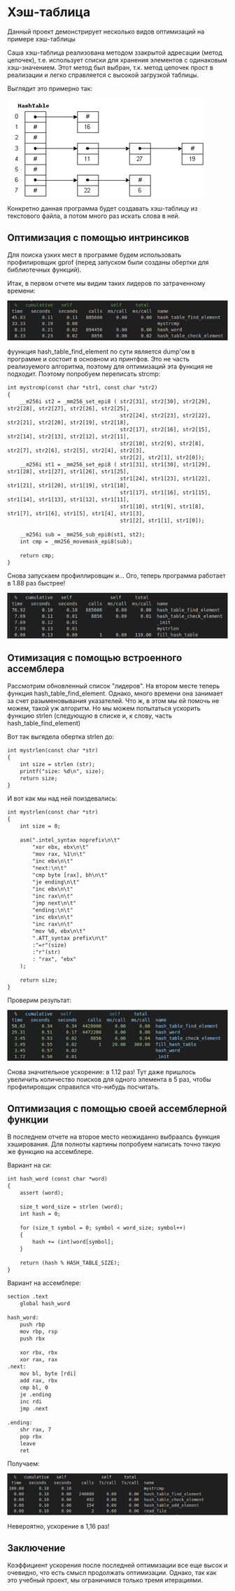 # Хэш-таблица

Данный проект демонстрирует несколько видов оптимизаций на примере хэш-таблицы

Саша хэш-таблица реализована методом ззакрытой адресации (метод цепочек), т.е. использует списки для хранения элементов с одинаковым хэш-значением. Этот метод был выбран, т.к. метод цепочек прост в реализации и легко справляется с высокой загрузкой таблицы.

Выглядит это примерно так:  

![Хэш-таблица методом цепочек](https://github.com/asbolt/hash_table/raw/main/images/hash_table.png)
  
Конкретно данная программа будет создавать хэш-таблицу из текстового файла, а потом много раз искать слова в ней.

## Оптимизация с помощью интринсиков

Для поиска узких мест в программе будем использовать профилировщик gprof (перед запуском были созданы обертки для библиотечных функций).

Итак, в первом отчете мы видим таких лидеров по затраченному времени:

![Первый отчет](https://github.com/asbolt/hash_table/raw/main/images/profile1.png)

фуункция hash_table_find_element по сути является dump'ом в программе и состоит в основном из принтфов. Это не часть реализуемого алгоритма, поэтому для оптимизаций эта функция не подходит. Поэтому попробуем переписать strcmp:

```
int mystrcmp(const char *str1, const char *str2)
{
    __m256i st2 = _mm256_set_epi8 ( str2[31], str2[30], str2[29], str2[28], str2[27], str2[26], str2[25],
                                    str2[24], str2[23], str2[22], str2[21], str2[20], str2[19], str2[18], 
                                    str2[17], str2[16], str2[15], str2[14], str2[13], str2[12], str2[11], 
                                    str2[10], str2[9], str2[8], str2[7], str2[6], str2[5], str2[4], str2[3], 
                                    str2[2], str2[1], str2[0]);
    __m256i st1 = _mm256_set_epi8 ( str1[31], str1[30], str1[29], str1[28], str1[27], str1[26], str1[25],
                                    str1[24], str1[23], str1[22], str1[21], str1[20], str1[19], str1[18], 
                                    str1[17], str1[16], str1[15], str1[14], str1[13], str1[12], str1[11], 
                                    str1[10], str1[9], str1[8], str1[7], str1[6], str1[5], str1[4], str1[3], 
                                    str1[2], str1[1], str1[0]);

    __m256i sub = _mm256_sub_epi8(st1, st2);
    int cmp = _mm256_movemask_epi8(sub);

    return cmp;
}
```

Снова запускаем профиллировщик и... Ого, теперь программа работает в 1.88 раз быстрее!

![Второй отчет](https://github.com/asbolt/hash_table/raw/main/images/profile2.png)

## Отимизация с помощью встроенного ассемблера

Рассмотрим обновленный список "лидеров". На втором месте теперь функция hash_table_find_element. Однако, много времени она занимает за счет разыменовывания указателей. Что ж, в этом мы ей помочь не можем, такой уж алгоритм. Но мы можем попытаться ускорить функцию strlen (следующую в списке и, к слову, часть hash_table_find_element)

Вот так выгядела обертка strlen до:

```
int mystrlen(const char *str)
{
    int size = strlen (str);
    printf("size: %d\n", size);
    return size;
}
```

И вот как мы над ней поиздевались:

```
int mystrlen(const char *str)
{
    int size = 0;

    asm(".intel_syntax noprefix\n\t"
        "xor ebx, ebx\n\t"
        "mov rax, %1\n\t"    
        "inc ebx\n\t"
        "next:\n\t"  
        "cmp byte [rax], bh\n\t" 
        "je ending\n\t"
        "inc ebx\n\t"
        "inc rax\n\t"
        "jmp next\n\t"
        "ending:\n\t"
        "inc ebx\n\t"
        "inc rax\n\t"
        "mov %0, ebx\n\t"
        ".ATT_syntax prefix\n\t"
        :"=r"(size) 
        :"r"(str)
        : "rax", "ebx"
    );

    return size;
}
```

Проверим результат:

![Третий отчет](https://github.com/asbolt/hash_table/raw/main/images/profile3.png)

Снова значительное ускорение: в 1.12 раз! Тут даже пришлось увеличить количество поисков для одного элемента в 5 раз, чтобы профилировщик справился что-нибудь посчитать.


## Оптимизация с помощью своей ассемблерной функции

В последнем отчете на второе место неожиданно выбраалсь функция хэширования. Для полноты картины попробуем написать точно такую же функцию на ассемблере.

Вариант на си:

```
int hash_word (const char *word)
{
    assert (word);

    size_t word_size = strlen (word);
    int hash = 0;

    for (size_t symbol = 0; symbol < word_size; symbol++)
    {
        hash += (int)word[symbol];
    }

    return (hash % HASH_TABLE_SIZE);
}
```

Вариант на ассемблере:

```
section .text
    global hash_word

hash_word:
    push rbp
    mov rbp, rsp
    push rbx

    xor rbx, rbx
    xor rax, rax
.next:
    mov bl, byte [rdi]
    add rax, rbx
    cmp bl, 0
    je .ending
    inc rdi
    jmp .next

.ending:
    shr rax, 7
    pop rbx
    leave
    ret

```

Получаем:

![Четвертый отчет](https://github.com/asbolt/hash_table/raw/main/images/profile4.png)

Невероятно, ускорение в 1,16 раз!

## Заключение

Коэффициент ускорения после последней оптимизации все еще высок и очевидно, что есть смысл продолжать оптимизации. Однако, так как это учебный проект, мы ограничимся только тремя итерациями.